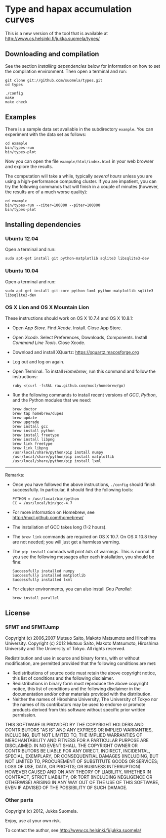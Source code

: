 Type and hapax accumulation curves
==================================

This is a new version of the tool that is available at
http://www.cs.helsinki.fi/jukka.suomela/types/


Downloading and compilation
---------------------------

See the section *Installing dependencies* below for information on how
to set the compilation environment. Then open a terminal and run:

    git clone git://github.com/suomela/types.git
    cd types
    
    ./config
    make
    make check


Examples
--------

There is a sample data set available in the subdirectory `example`.
You can experiment with the data set as follows:

    cd example
    bin/types-run
    bin/types-plot

Now you can open the file `example/html/index.html` in your web browser
and explore the results.

The computation will take a while, typically *several hours* unless you
are using a high-performance computing cluster. If you are impatient,
you can try the following commands that will finish in a couple of
minutes (however, the results are of a much worse quality):

    cd example
    bin/types-run --citer=100000 --piter=100000
    bin/types-plot


Installing dependencies
-----------------------

### Ubuntu 12.04

Open a terminal and run:

    sudo apt-get install git python-matplotlib sqlite3 libsqlite3-dev


### Ubuntu 10.04

Open a terminal and run:

    sudo apt-get install git-core python-lxml python-matplotlib sqlite3 libsqlite3-dev


### OS X Lion and OS X Mountain Lion

These instructions should work on OS X 10.7.4 and OS X 10.8.1:

  - Open *App Store*. Find *Xcode*. Install. Close App Store.

  - Open *Xcode*. Select Preferences, Downloads, Components.
    Install *Command Line Tools*. Close Xcode.

  - Download and install XQuartz: https://xquartz.macosforge.org

  - Log out and log on again.

  - Open Terminal. To install *Homebrew*, run this command and
    follow the instructions:

        ruby <(curl -fsSkL raw.github.com/mxcl/homebrew/go)

  - Run the following commands to install recent versions of *GCC*,
    *Python*, and the Python modules that we need:

        brew doctor
        brew tap homebrew/dupes
        brew update
        brew upgrade
        brew install gcc
        brew install python
        brew install freetype
        brew install libpng
        brew link freetype
        brew link libpng
        /usr/local/share/python/pip install numpy
        /usr/local/share/python/pip install matplotlib
        /usr/local/share/python/pip install lxml

---

Remarks:

  - Once you have followed the above instructions, `./config` should
    finish successfully. In particular, it should find the following
    tools:

        PYTHON = /usr/local/bin/python
        CC = /usr/local/bin/gcc-4.7

  - For more information on Homebrew, see http://mxcl.github.com/homebrew/

  - The installation of GCC takes long (1-2 hours).

  - The `brew link` commands are required on OS X 10.7. On OS X 10.8
    they are not needed; you will just get a harmless warning.

  - The `pip install` comnads will print *lots* of warnings. This is
    normal. If you see the following messages after each installation,
    you should be fine:

        Successfully installed numpy
        Successfully installed matplotlib
        Successfully installed lxml

  - For cluster environments, you can also install *Gnu Parallel*:

        brew install parallel


License
-------

### SFMT and SFMTJump

Copyright (c) 2006,2007 Mutsuo Saito, Makoto Matsumoto and Hiroshima
University.
Copyright (c) 2012 Mutsuo Saito, Makoto Matsumoto, Hiroshima University
and The University of Tokyo.
All rights reserved.

Redistribution and use in source and binary forms, with or without
modification, are permitted provided that the following conditions are
met:

* Redistributions of source code must retain the above copyright
  notice, this list of conditions and the following disclaimer.
* Redistributions in binary form must reproduce the above
  copyright notice, this list of conditions and the following
  disclaimer in the documentation and/or other materials provided
  with the distribution.
* Neither the names of Hiroshima University, The University of
  Tokyo nor the names of its contributors may be used to endorse
  or promote products derived from this software without specific
  prior written permission.

THIS SOFTWARE IS PROVIDED BY THE COPYRIGHT HOLDERS AND CONTRIBUTORS
"AS IS" AND ANY EXPRESS OR IMPLIED WARRANTIES, INCLUDING, BUT NOT
LIMITED TO, THE IMPLIED WARRANTIES OF MERCHANTABILITY AND FITNESS FOR
A PARTICULAR PURPOSE ARE DISCLAIMED. IN NO EVENT SHALL THE COPYRIGHT
OWNER OR CONTRIBUTORS BE LIABLE FOR ANY DIRECT, INDIRECT, INCIDENTAL,
SPECIAL, EXEMPLARY, OR CONSEQUENTIAL DAMAGES (INCLUDING, BUT NOT
LIMITED TO, PROCUREMENT OF SUBSTITUTE GOODS OR SERVICES; LOSS OF USE,
DATA, OR PROFITS; OR BUSINESS INTERRUPTION) HOWEVER CAUSED AND ON ANY
THEORY OF LIABILITY, WHETHER IN CONTRACT, STRICT LIABILITY, OR TORT
(INCLUDING NEGLIGENCE OR OTHERWISE) ARISING IN ANY WAY OUT OF THE USE
OF THIS SOFTWARE, EVEN IF ADVISED OF THE POSSIBILITY OF SUCH DAMAGE.


### Other parts

Copyright (c) 2012, Jukka Suomela.

Enjoy, use at your own risk.

To contact the author, see http://www.cs.helsinki.fi/jukka.suomela/
